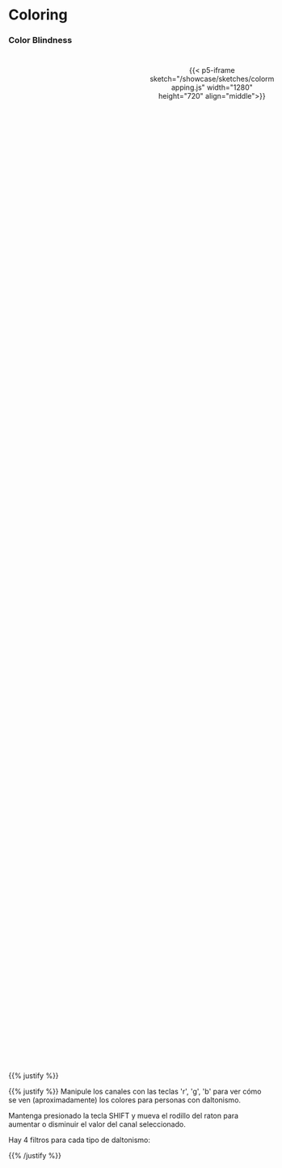 # Coloring
 
### Color Blindness

<div style="position: relative;
  left: 50%;
  top: 0%;
  width: 50%;
  height: 50%;
  padding: 25px;
  text-align: center;
  // TODO: Move this to shortcode"> 
{{< p5-iframe sketch="/showcase/sketches/colormapping.js" width="1280" height="720" align="middle">}}
</div>

{{% justify %}}

{{% justify %}}
Manipule los canales con las teclas 'r', 'g', 'b' para ver cómo se ven (aproximadamente) los colores para personas con daltonismo.

Mantenga presionado la tecla SHIFT y mueva el rodillo del raton para aumentar o disminuir el valor del canal seleccionado.

Hay 4 filtros para cada tipo de daltonismo:

{{% /justify %}}

